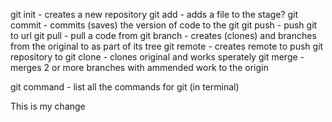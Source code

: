 git init - creates a new repository
git add - adds a file to the stage?
git commit - commits (saves) the version of code to the git
git push - push git to url
git pull - pull a code from 
git branch - creates (clones) and branches from the original to as part of its tree
git remote - creates remote <url> to push git repository to
git clone - clones original and works sperately
git merge - merges 2 or more branches with ammended work to the origin

git command - list all the commands for git (in terminal)

This is my change
